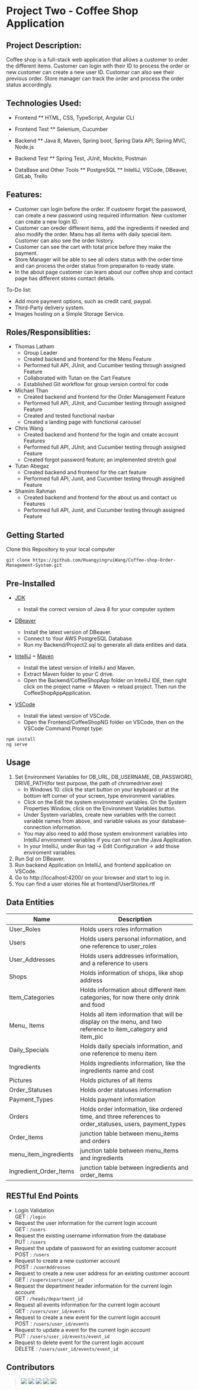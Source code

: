 # Project Two - Coffee Shop Application



## Project Description:

Coffee shop is a full-stack web application that allows a customer to order the different items. Customer can login with their ID to process the order or new customer can create a new user ID. Customar can also see their previous order. Store manager can track the order and process the order status accordingly.

## Technologies Used:
* Frontend
** HTML, CSS, TypeScript, Angular CLI
* Frontend Test
** Selenium, Cucumber

* Backend
** Java 8, Maven, Spring boot, Spring Data API, Spring MVC, Node.js
* Backend Test
** Spring Test, JUnit, Mockito, Postman

* DataBase and Other Tools
** PostgreSQL
** IntelliJ, VSCode, DBeaver, GitLab, Trello

## Features:
* Customer can login before the order. If custoemr forget the password, can create a new password using required information. New customer can create a new login ID.
* Customer can oreder different items, add the ingredients if needed and also modify the order. Manu has all items with daily special item. Customer can also see the order history.
* Customer can see the cart with total price before they make the payment.
* Store Manager will be able to see all oders status with the order time and can process the order status from preparaiton to ready state.
* In the about page customer can learn about our coffee shop and contact page has different stores contact details.

To-Do list:
* Add more payment options, such as credit card, paypal.
* Third-Party delivery system.
* Images hosting on a Simple Storage Service.

## Roles/Responsiblities:
* Thomas Latham
  * Group Leader
  * Created backend and frontend for the Menu Feature
  * Performed full API, JUnit, and Cucumber testing through assigned Feature
  * Collaborated with Tutan on the Cart Feature
  * Established Git workflow for group version control for code
* Michael Than
  * Created backend and frontend for the Order Management Feature
  * Performed full API, JUnit, and Cucumber testing through assigned Feature
  * Created and tested functional navbar 
  * Created a landing page with functional carousel
* Chris Wang
  * Created backend and frontend for the login and create account Features
  * Performed full API, JUnit, and Cucumber testing through assigned Feature
  * Created forgot password feature; an implemented stretch goal
* Tutan Abegaz
  * Created backend and frontend for the cart feature
  * Performed full API, Junit, and Cucumber testing through assigned Feature
* Shamim Rahman
  * Created backend and frontend for the about us and contact us Features
  * Performed full API, Junit, and Cucumber testing through assigned Feature


## Getting Started
Clone this Repository to your local computer

```
git clone https://github.com/HuangyingruiWang/Coffee-shop-Order-Management-System.git

```

## Pre-Installed 
* [JDK](<https://www.oracle.com/java/technologies/downloads/#java8>)
  * Install the correct version of Java 8 for your computer system

* [DBeaver](<https://dbeaver.io/>)
  * Install the latest version of DBeaver.
  * Connect to Your AWS PostgreSQL Database.
  * Run my Backend/Project2.sql to generate all data entities and data.

* [IntelliJ](<https://www.jetbrains.com/idea/download/#section=windows>) + [Maven](https://maven.apache.org/download.cgi)
  * Install the latest version of IntelliJ and Maven. 
  * Extract Maven folder to your C drive.
  * Open the Backend/CoffeeShopApp folder on IntelliJ IDE, then right click on the project name -> Maven -> reload project. Then run the CoffeeShopAppApplication.

* [VSCode](<https://code.visualstudio.com/download>)
  * Install the latest version of VSCode.
  * Open the Frontend/CoffeeShopNG folder on VSCode, then on the VSCode Command Prompt type: 
```
npm install
ng serve
```

## Usage
1. Set Environment Variables for DB_URL, DB_USERNAME, DB_PASSWORD, DRIVE_PATH(for test purpose, the path of chromedriver.exe)
   * In Windows 10: click the start button on your keyboard or at the bottom left corner of your screen, type environment variables.
   * Click on the Edit the system environment variables. On the System Properties Window, click on the Environment Variables button. 
   * Under System variables, create new variables with the correct variable names from above, and variable values as your database-connection information.
   * You may also need to add those system environment variables into IntelliJ environment variables if you can not run the Java Application.
    * In your IntelliJ, under Run tag ->  Edit Configuration -> add those enviroment variables.
2. Run Sql on DBeaver.
3. Run backend Application on IntelliJ, and frontend application on VSCode.
4. Go to http://localhost:4200/ on your browser and start to log in.
5. You can find a user stories file at frontend/UserStories.rtf
## Data Entities

Name  | Description
------------- | -------------
User_Roles  |  Holds users roles information
Users  | Holds users personal information, and one reference to user_roles
User_Addresses  | Holds users addresses information, and a reference to users
Shops | Holds information of shops, like shop address
Item_Categories | Holds information about different item categories, for now there only drink and food
Menu_ Items | Holds all item information that will be display on the menu, and two reference to item_category and item_pic
Daily_Specials  | Holds daily specials information, and one reference to menu item
Ingredients | Holds ingredients information, like the ingredients name and cost
Pictures  |  Holds pictures of all items
Order_Statuses  | Holds order statuses information
Payment_Types  | Holds payment information
Orders  | Holds order information, like ordered time, and three references to order_statuses, users, payment_types
Order_items  | junction table between menu_items and orders
menu_item_ingredients  | junction table between menu_items and ingredients
Ingredient_Order_Items  | junction table between ingredients and order_items

## RESTful End Points
* Login Validation<br />
GET : `/login`
* Request the user information for the current login account<br />
GET : `/users`
* Request the existing username information from the database<br />
PUT : `/users`
* Request the update of password for an existing customer account<br />
POST : `/users`
* Request to create a new customer account<br />
POST : `/userAddresses`
* Request to create a new user address for an existing customer account<br />
GET : `/supervisors/user_id`
* Request the department header information for the current login account<br />
GET : `/heads/department_id`
* Request all events information for the current login account<br />
GET : `/users/user_id/events`
* Request to create a new event for the current login account<br />
POST : `/users/user_id/events`
* Request to update a event for the current login account<br />
PUT : `/users/user_id/events/event_id`
* Request to delete event for the current login account<br />
DELETE : `/users/user_id/events/event_id`

## Contributors

> [![](https://avatars.githubusercontent.com/u/93598022?s=50&u=286e38d31512e4b5a6db46263ec2db7b7f17c01b&v=4)](https://github.com/HuangyingruiWang)
> [![](https://avatars.githubusercontent.com/u/66039997?s=50&v=4)](https://github.com/Tutanabg)
> [![](https://avatars.githubusercontent.com/u/60087485?s=50&v=4)](https://github.com/michaelthan24)
> [![](https://avatars.githubusercontent.com/u/32628434?s=50&v=4)](https://github.com/ThomasLatham)
> [![](https://avatars.githubusercontent.com/u/91092523?v=4&s=50)](https://github.com/shamimRevature)
